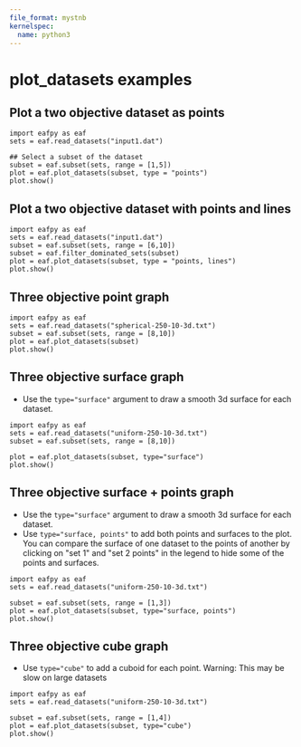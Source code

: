 ```yaml
---
file_format: mystnb
kernelspec:
  name: python3
---
```

# plot_datasets examples
## Plot a two objective dataset as points

```{code-cell}
import eafpy as eaf
sets = eaf.read_datasets("input1.dat")

## Select a subset of the dataset
subset = eaf.subset(sets, range = [1,5])
plot = eaf.plot_datasets(subset, type = "points")
plot.show()
```

## Plot a two objective dataset with points and lines
```{code-cell}
import eafpy as eaf
sets = eaf.read_datasets("input1.dat")
subset = eaf.subset(sets, range = [6,10])
subset = eaf.filter_dominated_sets(subset)
plot = eaf.plot_datasets(subset, type = "points, lines")
plot.show()
```

## Three objective point graph
```{code-cell}
import eafpy as eaf
sets = eaf.read_datasets("spherical-250-10-3d.txt")
subset = eaf.subset(sets, range = [8,10])
plot = eaf.plot_datasets(subset)
plot.show()
```
## Three objective surface graph
* Use the `type="surface"` argument to draw a smooth 3d surface for each dataset. 
```{code-cell}
import eafpy as eaf
sets = eaf.read_datasets("uniform-250-10-3d.txt")
subset = eaf.subset(sets, range = [8,10])

plot = eaf.plot_datasets(subset, type="surface")
plot.show()
```

## Three objective surface + points graph
* Use the `type="surface"` argument to draw a smooth 3d surface for each dataset. 
* Use `type="surface, points"` to add both points and surfaces to the plot. You can compare the surface of one dataset to the points of another by clicking on "set 1" and "set 2 points" in the legend to hide some of the points and surfaces.
```{code-cell}
import eafpy as eaf
sets = eaf.read_datasets("uniform-250-10-3d.txt")

subset = eaf.subset(sets, range = [1,3])  
plot = eaf.plot_datasets(subset, type="surface, points")
plot.show()
```

## Three objective cube graph
* Use `type="cube"` to add a cuboid for each point. Warning: This may be slow on large datasets
```{code-cell}
import eafpy as eaf
sets = eaf.read_datasets("uniform-250-10-3d.txt")

subset = eaf.subset(sets, range = [1,4]) 
plot = eaf.plot_datasets(subset, type="cube")
plot.show()
```